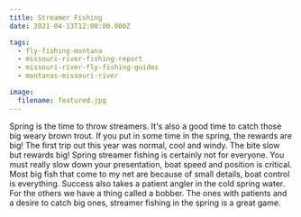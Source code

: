 ```yaml
---
title: Streamer Fishing
date: 2021-04-13T12:00:00.000Z

tags:
  - fly-fishing-montana
  - missouri-river-fishing-report
  - missouri-river-fly-fishing-guides
  - montanas-missouri-river

image:
  filename: featured.jpg
---
```


Spring is the time to throw streamers. It's also a good time to catch those big weary brown trout. If you put in some time in the spring, the rewards are big! The first trip out this year was normal, cool and windy. The bite slow but rewards big! Spring streamer fishing is certainly not for everyone. You must really slow down your presentation, boat speed and position is critical. Most big fish that come to my net are because of small details, boat control is everything. Success also takes a patient angler in the cold spring water. For the others we have a thing called a bobber. The ones with patients and a desire to catch big ones, streamer fishing in the spring is a great game.
